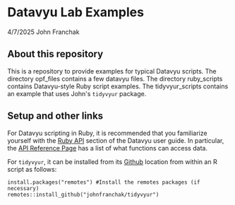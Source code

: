 # Datavyu Lab Examples

4/7/2025
John Franchak

## About this repository

This is a repository to provide examples for typical Datavyu scripts. The directory opf_files contains a few datavyu files. The directory ruby_scripts contains Datavyu-style Ruby script examples. The tidyvyur_scripts contains an example that uses John's `tidyvyur` package.

## Setup and other links

For Datavyu scripting in Ruby, it is recommended that you familiarize yourself with the [Ruby API](https://datavyu.org/user-guide/api.html) section of the Datavyu user guide. In particular, the [API Reference Page](https://datavyu.org/user-guide/api/reference.html) has a list of what functions can access data.

For `tidyvyur`, it can be installed from its [Github](https://github.com/JohnFranchak/tidyvyur) location from within an R script as follows:

```
install.packages("remotes") #Install the remotes packages (if necessary)
remotes::install_github("johnfranchak/tidyvyur")
```
